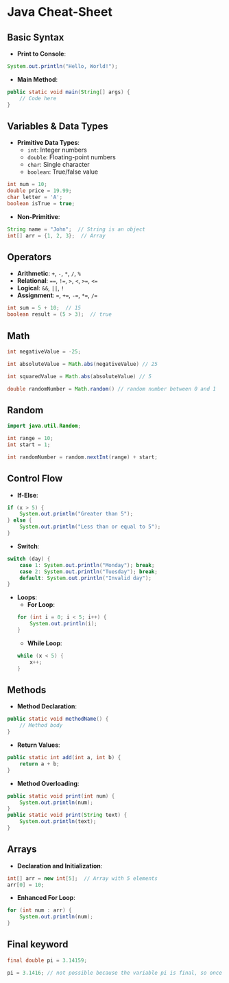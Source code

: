 # **Java Cheat-Sheet**

## **Basic Syntax**
- **Print to Console**:  
```java
System.out.println("Hello, World!");
```

- **Main Method**:  
```java
public static void main(String[] args) {
    // Code here
}
```

## **Variables & Data Types**
- **Primitive Data Types**:
  - `int`: Integer numbers
  - `double`: Floating-point numbers
  - `char`: Single character
  - `boolean`: True/false value

```java
int num = 10;
double price = 19.99;
char letter = 'A';
boolean isTrue = true;
```

- **Non-Primitive**:  
```java
String name = "John";  // String is an object
int[] arr = {1, 2, 3};  // Array
```

## **Operators**
- **Arithmetic**: `+`, `-`, `*`, `/`, `%`
- **Relational**: `==`, `!=`, `>`, `<`, `>=`, `<=`
- **Logical**: `&&`, `||`, `!`
- **Assignment**: `=`, `+=`, `-=`, `*=`, `/=`

```java
int sum = 5 + 10;  // 15
boolean result = (5 > 3);  // true
```

## **Math**
```java
int negativeValue = -25;

int absoluteValue = Math.abs(negativeValue) // 25

int squaredValue = Math.abs(absoluteValue) // 5

double randomNumber = Math.random() // random number between 0 and 1
```

## **Random**
```java
import java.util.Random;

int range = 10;
int start = 1;

int randomNumber = random.nextInt(range) + start;
```

## **Control Flow**
- **If-Else**:
```java
if (x > 5) {
    System.out.println("Greater than 5");
} else {
    System.out.println("Less than or equal to 5");
}
```

- **Switch**:
```java
switch (day) {
    case 1: System.out.println("Monday"); break;
    case 2: System.out.println("Tuesday"); break;
    default: System.out.println("Invalid day");
}
```

- **Loops**:
  - **For Loop**:
  ```java
  for (int i = 0; i < 5; i++) {
      System.out.println(i);
  }
  ```
  - **While Loop**:
  ```java
  while (x < 5) {
      x++;
  }
  ```

## **Methods**
- **Method Declaration**:
```java
public static void methodName() {
    // Method body
}
```

- **Return Values**:
```java
public static int add(int a, int b) {
    return a + b;
}
```

- **Method Overloading**:
```java
public static void print(int num) {
    System.out.println(num);
}
public static void print(String text) {
    System.out.println(text);
}
```

## **Arrays**
- **Declaration and Initialization**:
```java
int[] arr = new int[5];  // Array with 5 elements
arr[0] = 10;
```

- **Enhanced For Loop**:
```java
for (int num : arr) {
    System.out.println(num);
}
```

## **Final keyword**
```java
final double pi = 3.14159;

pi = 3.1416; // not possible because the variable pi is final, so once set it can't be changed
```
